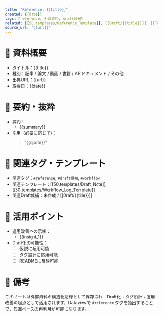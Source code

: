 ```yaml
---
title: "Reference: {{title}}"
created: {{date}}
tags: [reference, 外部資料, draft候補]
related: [[50.templates/Reference_Template]], [[Draft/{{title}}]], [[Tag/reference]]
source_url: "{{url}}"
---
```


# 📘 資料概要
- タイトル：{{title}}
- 種別：記事 / 論文 / 動画 / 書籍 / APIドキュメント / その他
- 出典URL：{{url}}
- 取得日：{{date}}

# 🧠 要約・抜粋
- 要約：
  - {{summary}}
- 引用（必要に応じて）：
  > "{{quote}}"

# 🧩 関連タグ・テンプレート
- 関連タグ：`#reference`, `#draft候補`, `#workflow`
- 関連テンプレート：[[50.templates/Draft_Note]], [[50.templates/Workflow_Log_Template]]
- 関連Draft候補：未作成 / [[Draft/{{title}}]]

# 🔄 活用ポイント
- 運用改善への示唆：
  - {{insight_1}}
- Draft化の可能性：
  - [ ] 仮説に転用可能
  - [ ] タグ設計に応用可能
  - [ ] READMEに反映可能

# 📌 備考
このノートは外部資料の構造化記録として保存され、Draft化・タグ設計・運用改善の起点として活用されます。Dataviewで `#reference` タグを抽出することで、知識ベースの再利用が可能になります。